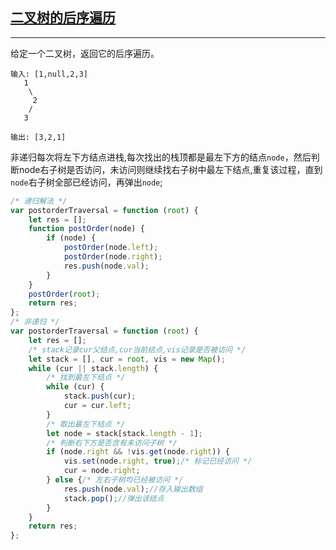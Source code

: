 ## [二叉树的后序遍历](https://leetcode-cn.com/problems/binary-tree-postorder-traversal/)
----
给定一个二叉树，返回它的后序遍历。
```
输入: [1,null,2,3]  
   1
    \
     2
    /
   3 

输出: [3,2,1]
```
非递归每次将左下方结点进栈,每次找出的栈顶都是最左下方的结点`node`，然后判断node右子树是否访问，未访问则继续找右子树中最左下结点,重复该过程，直到`node`右子树全部已经访问，再弹出`node`;
```javascript
/* 递归解法 */
var postorderTraversal = function (root) {
    let res = [];
    function postOrder(node) {
        if (node) {
            postOrder(node.left);
            postOrder(node.right);
            res.push(node.val);
        }
    }
    postOrder(root);
    return res;
};
/* 非递归 */
var postorderTraversal = function (root) {
    let res = [];
    /* stack记录cur父结点,cur当前结点,vis记录是否被访问 */
    let stack = [], cur = root, vis = new Map();
    while (cur || stack.length) {
        /* 找到最左下结点 */
        while (cur) {
            stack.push(cur);
            cur = cur.left;
        }
        /* 取出最左下结点 */
        let node = stack[stack.length - 1];
        /* 判断右下方是否含有未访问子树 */
        if (node.right && !vis.get(node.right)) {
            vis.set(node.right, true);/* 标记已经访问 */
            cur = node.right;
        } else {/* 左右子树均已经被访问 */
            res.push(node.val);//存入输出数组
            stack.pop();//弹出该结点
        }
    }
    return res;
};
```